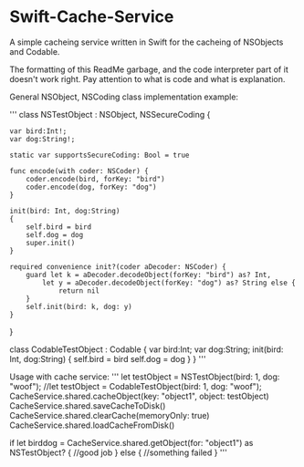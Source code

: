 # Swift-Cache-Service
A simple cacheing service written in Swift for the cacheing of NSObjects and Codable.

The formatting of this ReadMe garbage, and the code interpreter part of it doesn't work right.  Pay attention to what is code and what is explanation.

General NSObject, NSCoding class implementation example:

'''
class NSTestObject : NSObject, NSSecureCoding {
    
    var bird:Int!;
    var dog:String!;
    
    static var supportsSecureCoding: Bool = true
    
    func encode(with coder: NSCoder) {
        coder.encode(bird, forKey: "bird")
        coder.encode(dog, forKey: "dog")
    }
    
    init(bird: Int, dog:String)
    {
        self.bird = bird
        self.dog = dog
        super.init()
    }
    
    required convenience init?(coder aDecoder: NSCoder) {
        guard let k = aDecoder.decodeObject(forKey: "bird") as? Int,
            let y = aDecoder.decodeObject(forKey: "dog") as? String else {
                return nil
        }
        self.init(bird: k, dog: y)
    }
}

class CodableTestObject : Codable {
    var bird:Int;
    var dog:String;
    init(bird: Int, dog:String)
    {
        self.bird = bird
        self.dog = dog
    }
}
'''

Usage with cache service:
'''
let testObject = NSTestObject(bird: 1, dog: "woof");  //let testObject = CodableTestObject(bird: 1, dog: "woof");
CacheService.shared.cacheObject(key: "object1", object: testObject)
CacheService.shared.saveCacheToDisk()
CacheService.shared.clearCache(memoryOnly: true)
CacheService.shared.loadCacheFromDisk()

if let birddog =  CacheService.shared.getObject(for: "object1") as NSTestObject? {
         //good job
} else {
        //something failed
}
'''
